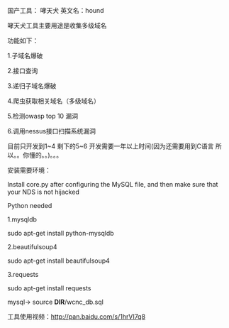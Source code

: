 国产工具： 哮天犬 英文名：hound 

哮天犬工具主要用途是收集多级域名

功能如下：

   1.子域名爆破
   
   2.接口查询
   
   3.递归子域名爆破
   
   4.爬虫获取相关域名（多级域名）
   
   5.检测owasp top 10 漏洞 
   
   6.调用nessus接口扫描系统漏洞
   
目前只开发到1~4 剩下的5~6 开发需要一年以上时间(因为还需要用到C语言 所以。。你懂的。。)。。。


安装需要环境：

Install core.py after configuring the MySQL file, and then make sure that your NDS is not hijacked 

Python needed 

1.mysqldb

sudo apt-get install python-mysqldb

2.beautifulsoup4

sudo apt-get install beautifulsoup4

3.requests

sudo apt-get install requests



mysql-> source __DIR__/wcnc_db.sql




工具使用视频：http://pan.baidu.com/s/1hrVI7q8


